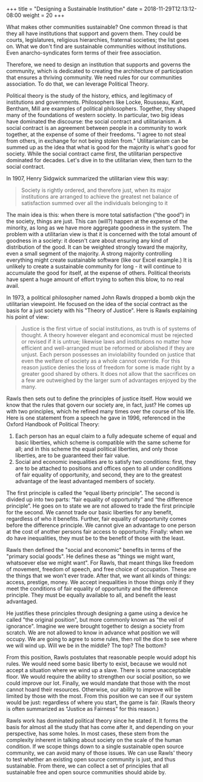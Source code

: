 +++
title = "Designing a Sustainable Institution"
date = 2018-11-29T12:13:12-08:00
weight = 20 
+++

What makes other communities sustainable? One common thread is that they all
have institutions that support and govern them. They could be courts,
legislatures, religious hierarchies, fraternal societies; the list goes on.
What we don't find are sustainable communities without institutions. Even
anarcho-syndicates form terms of their free association. 

Therefore, we need to design an institution that supports and governs the
community, which is dedicated to creating the architecture of participation
that ensures a thriving community. We need rules for our communities
association. To do that, we can leverage Political Theory.

Political theory is the study of the history, ethics, and legitimacy of
institutions and governments. Philosophers like Locke, Rousseau, Kant, Bentham,
Mill are examples of political philosophers. Together, they shaped many of the
foundations of western society. In particular, two big ideas have dominated the
discourse: the social contract and utilitarianism. A social contract is an
agreement between people in a community to work together, at the expense of
some of their freedoms. "I agree to not steal from others, in exchange for not
being stolen from." Utilitarianism can be summed up as the idea that what is
good for the majority is what's good for society. While the social contract
came first, the utilitarian perspective dominated for decades. Let's dive in to
the utilitarian view, then turn to the social contract.

In 1907, Henry Sidgwick summarized the utilitarian view this way:

> Society is rightly ordered, and therefore just, when its major institutions are arranged to achieve the greatest net balance of satisfaction summed over all the individuals belonging to it

The main idea is this: when there is more total satisfaction ("the good") in
the society, things are just. This can (will?) happen at the expense of the
minority, as long as we have more aggregate goodness in the system. The problem
with a utilitarian view is that it is concerned with the total amount of
goodness in a society: it doesn't care about ensuring any kind of distribution
of the good. It can be weighted strongly toward the majority, even a small
segment of the majority. A strong majority controlling everything might create
sustainable software (like our Excel example.) It is unlikely to create
a sustainable community for long - it will continue to accumulate the good for
itself, at the expense of others. Political theorists have spent a huge amount
of effort trying to soften this blow, to no real avail.

In 1973, a political philosopher named John Rawls dropped a bomb okjn the
utilitarian viewpoint. He focused on the idea of the social contract as the
basis for a just society with his "Theory of Justice".  Here is Rawls
explaining his point of view:

> Justice is the first virtue of social institutions, as truth is of systems of thought. A theory however elegant and economical must be rejected or revised if it is untrue; likewise laws and institutions no matter how efficient and well-arranged must be reformed or abolished if they are unjust. Each person possesses an inviolability founded on justice that even the welfare of society as a whole cannot override. For this reason justice denies the loss of freedom for some is made right by a greater good shared by others. It does not allow that the sacrifices on a few are outweighed by the larger sum of advantages enjoyed by the many.

Rawls then sets out to define the principles of justice itself. How would we
know that the rules that govern our society are, in fact, just? He comes up
with two principles, which he refined many times over the course of his life.
Here is one statement from a speech he gave in 1996, referenced in the Oxford
Handbook of Political Theory:

1. Each person has an equal claim to a fully adequate scheme of equal and basic
   liberties, which scheme is compatible with the same scheme for all; and in
   this scheme the equal political liberties, and only those liberties, are to
   be guaranteed their fair value.
2. Social and economic inequalities are to satisfy two conditions: first, they
   are to be attached to positions and offices open to all under conditions of
   fair equality of opportunity, and second, they are to the greatest advantage
   of the least advantaged members of society.

The first principle is called the “equal liberty principle”. The second is
divided up into two parts: “fair equality of opportunity” and “the difference
principle”. He goes on to state we are not allowed to trade the first principle
for the second. We cannot trade our basic liberties for any benefit, regardless
of who it benefits. Further, fair equality of opportunity comes before the
difference principle. We cannot give an advantage to one person at the cost of
another persons fair access to opportunity. Finally: when we do have
inequalities, they must be to the benefit of those with the least.

Rawls then defined the "social and economic" benefits in terms of the "primary
social goods". He defines these as "things we might want, whatsoever else we
might want". For Rawls, that meant things like freedom of movement, freedom of
speech, and free choice of occupation. These are the things that we won't ever
trade. After that, we want all kinds of things: access, prestige, money. We
accept inequalities in those things only if they meet the conditions of fair
equality of opportunity and the difference principle. They must be equally
available to all, and benefit the least advantaged.

He justifies these principles through designing a game using a device he called
"the original position", but more commonly known as "the veil of ignorance".
Imagine we were brought together to design a society from scratch. We are not
allowed to know in advance what position we will occupy. We are going to agree
to some rules, then roll the dice to see where we will wind up. Will we be in
the middle? The top? The bottom?

From this position, Rawls postulates that reasonable people would adopt his
rules. We would need some basic liberty to exist, because we would not accept
a situation where we wind up a slave. There is some unacceptable floor. We
would require the ability to strengthen our social position, so we could
improve our lot. Finally, we would mandate that those with the most cannot
hoard their resources. Otherwise, our ability to improve will be limited by
those with the most. From this position we can see if our system would be just:
regardless of where you start, the game is fair. (Rawls theory is often
summarized as "Justice as Fairness" for this reason.) 

Rawls work has dominated political theory since he stated it. It forms the
basis for almost all the study that has come after it, and depending on your
perspective, has some holes. In most cases, these stem from the complexity
inherent in talking about society on the scale of the human condition. If we
scope things down to a single sustainable open source community, we can avoid
many of those issues. We can use Rawls' theory to test whether an existing open
source community is just, and thus sustainable. From there, we can collect
a set of principles that all sustainable free and open source communities
should abide by.

